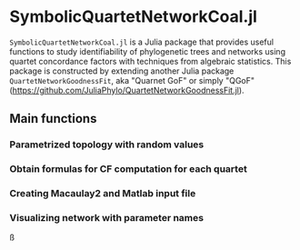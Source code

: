 # SymbolicQuartetNetworkCoal.jl

`SymbolicQuartetNetworkCoal.jl` is a Julia package that provides useful functions to study identifiability of phylogenetic trees and networks using quartet concordance factors with techniques from algebraic statistics. This package is constructed by extending another Julia package `QuartetNetworkGoodnessFit`, aka "Quarnet GoF" or simply "QGoF" (https://github.com/JuliaPhylo/QuartetNetworkGoodnessFit.jl).

## Main functions
### Parametrized topology with random values

### Obtain formulas for CF computation for each quartet

### Creating Macaulay2 and Matlab input file

### Visualizing network with parameter names

ß